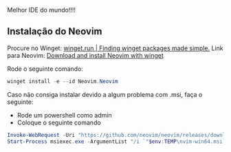 Melhor IDE do mundo!!!!

## Instalação do Neovim

Procure no Winget: [winget.run | Finding winget packages made simple.](https://winget.run/)
Link para Neovim: [Download and install Neovim with winget](https://winget.run/pkg/Neovim/Neovim)

Rode o seguinte comando:

``` powershell
winget install -e --id Neovim.Neovim
```

Caso não consiga instalar devido a algum problema com .msi, faça o seguinte:
- Rode um powershell como admin
- Coloque o seguinte comando

```powershell
Invoke-WebRequest -Uri "https://github.com/neovim/neovim/releases/download/v0.11.0/nvim-win64.msi" -OutFile "$env:TEMP\nvim-win64.msi"
Start-Process msiexec.exe -ArgumentList "/i `"$env:TEMP\nvim-win64.msi`" /qn" -Wait
```
